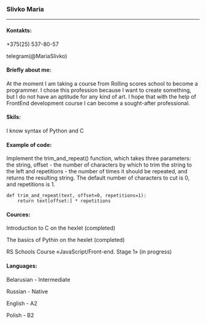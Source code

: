 ### Slivko Maria
---
#### Kontakts: 
 +375(25) 537-80-57

 telegram(@MariaSlivko)


#### Briefly about me:
At the moment I am taking a course from Rolling scores school to become a programmer. I chose this profession because I want to create something, but I do not have an aptitude for any kind of art. I hope that with the help of FrontEnd development course I can become a sought-after professional.
#### Skils:
I know syntax of Python and C
#### Example of code:
Implement the trim_and_repeat() function, which takes three parameters: the string, offset - the number of characters by which to trim the string to the left and repetitions - the number of times it should be repeated, and returns the resulting string. The default number of characters to cut is 0, and repetitions is 1.

```
def trim_and_repeat(text, offset=0, repetitions=1):
    return text[offset:] * repetitions
``` 
#### Cources:
Introduction to C on the hexlet (completed)

The basics of Pythin on the hexlet (completed)

RS Schools Course «JavaScript/Front-end. Stage 1» (in progress)
#### Languages:
Belarusian - Intermediate

Russian - Native

English - A2

Polish - B2